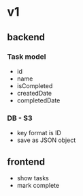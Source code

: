 # v1

## backend

### Task model
- id
- name
- isCompleted
- createdDate
- completedDate

### DB - S3
- key format is ID
- save as JSON object

## frontend
- show tasks
- mark complete